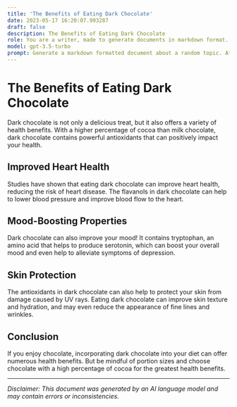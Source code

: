 ```yaml
---
title: 'The Benefits of Eating Dark Chocolate'
date: 2023-05-17 16:20:07.993287
draft: false
description: The Benefits of Eating Dark Chocolate
role: You are a writer, made to generate documents in markdown format. It is very important that all of the documents you generate are in valid markdown format.
model: gpt-3.5-turbo
prompt: Generate a markdown formatted document about a random topic. At the bottom, include a disclaimer explaining that the document was generated by you. The first line of the document should be the title. Make sure that the entire document is in proper markdown format, using a mix of various tags to make the document visually appealing.
---
```


# The Benefits of Eating Dark Chocolate

Dark chocolate is not only a delicious treat, but it also offers a variety of health benefits. With a higher percentage of cocoa than milk chocolate, dark chocolate contains powerful antioxidants that can positively impact your health.

## Improved Heart Health

Studies have shown that eating dark chocolate can improve heart health, reducing the risk of heart disease. The flavanols in dark chocolate can help to lower blood pressure and improve blood flow to the heart.

## Mood-Boosting Properties

Dark chocolate can also improve your mood! It contains tryptophan, an amino acid that helps to produce serotonin, which can boost your overall mood and even help to alleviate symptoms of depression.

## Skin Protection

The antioxidants in dark chocolate can also help to protect your skin from damage caused by UV rays. Eating dark chocolate can improve skin texture and hydration, and may even reduce the appearance of fine lines and wrinkles.

## Conclusion

If you enjoy chocolate, incorporating dark chocolate into your diet can offer numerous health benefits. But be mindful of portion sizes and choose chocolate with a high percentage of cocoa for the greatest health benefits.

---

*Disclaimer: This document was generated by an AI language model and may contain errors or inconsistencies.*